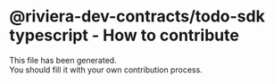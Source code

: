 # @riviera-dev-contracts/todo-sdk typescript - How to contribute

This file has been generated.  
You should fill it with your own contribution process.
